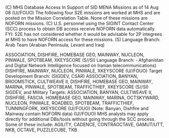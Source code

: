 (C) MHS Database Access In Support of SID MENA Missions as of 14 Aug 08
(U//FOUO) The following four S2E missions are worked at MHS and are posted on the Mission Correlation Table. None of these missions are NOFORN missions.
(C) U.S. personnel using the SIGINT Contact Center (SCC) process to obtain DB access receive NOFORN data automatically. FYI: S2E has not considered whether it would be advisable for 2P integrees at MHS to have NOFORN access for these missions.
(S) Language Branch: Arab Team (Arabian Peninsula, Levant and Iraq)

ASSOCIATION, DISHFIRE, HOMEBASE GEO, MAINWAY, NUCLEON, PINWALE, SPOTBEAM, XKEYSCORE
(S//SI) Language Branch: $\square$ Afghanistan and Digital Network Intelligence focused on Iranian telecommunications)
DISHFIRE, MAINWAY, NUCLEON, PINWALE, XKEYSCORE
(U//FOUO) Target Development Branch: (SIGDEV, CSAR)
ASSOCIATION, BANYAN, BROOMSTICK, CULTWEAVE II, DISHFIRE, HOMEBASE GEO, MAINWAY, MARINA, PINWALE, SPOTBEAM, TRAFFICTHIEF, XKEYSCORE
(S//SI) SIGDEV, and Military Targets:
ASSOCIATION, BANYAN, CULTWEAVE II, DISHFIRE, FASCIA, HOMEBASE GEO, MAINWAY, MARINA, OCTSKYWARD, NUCLEON, PINWALE, ROADBED, SPOTBEAM, TRAFFICTHIEF, TUNNINGFORK, XKEYSCORE
(U//FOUO) (Note: Banyan, Dishfire and Mainway contain NOFORN data)
(U//FOUO) MHS analysts may apply directly for additional DBs/tools without going through the SCC process. Some of these include: AGILITY, CADENCE, CONTRAOCTAVE, GAMUT/UTT, NKB, OCTAVE, PUZZLECUBE, TKB
